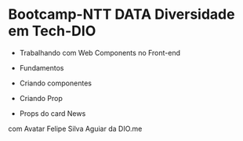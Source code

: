 # Bootcamp-NTT DATA Diversidade em Tech-DIO

* Trabalhando com Web Components no Front-end

* Fundamentos

* Criando componentes

*  Criando Prop 

* Props do card News 


com  Avatar
Felipe Silva Aguiar  da DIO.me